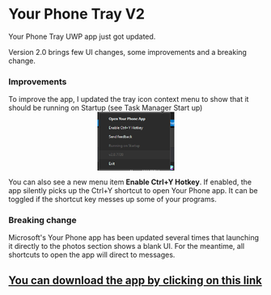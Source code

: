 # Your Phone Tray V2


Your Phone Tray UWP app just got updated.

Version 2.0 brings few UI changes, some improvements and a breaking change.

### Improvements
To improve the app, I updated the tray icon context menu to show that it should be running on Startup (see Task Manager Start up)
<img src="/images/07-20/yourphonetray/ypt-contextmenu.png" style="display:block;margin-left:auto;margin-right:auto;width:30%;">

You can also see a new menu item <strong>Enable Ctrl+Y Hotkey</strong>. If enabled, the app silently picks up the Ctrl+Y shortcut to open Your Phone app. It can be toggled if the shortcut key messes up some of your programs.

### Breaking change
Microsoft's Your Phone app has been updated several times that launching it directly to the photos section shows a blank UI. For the meantime, all shortcuts to open the app will direct to messages.

<a href="https://bit.ly/UrPhoneTray" target="_blank"><h2>You can download the app by clicking on this link</h2></a>
